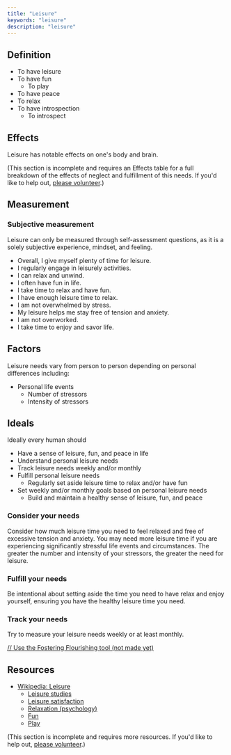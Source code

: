 ```yaml
---
title: "Leisure"
keywords: "leisure"
description: "leisure"
---
```


## Definition

- To have leisure
- To have fun
  - To play
- To have peace
- To relax
- To have introspection
  - To introspect

## Effects

Leisure has notable effects on one's body and brain.

(This section is incomplete and requires an Effects table for a full breakdown of the effects of neglect and fulfillment of this needs. If you'd like to help out, [please volunteer](https://docs.google.com/forms/d/e/1FAIpQLSefwCNdvxgpY6hQZ-FEnwmCHdZFOCD5WXwIMNeKmSDVSh9A2g/viewform?usp=pp_url&entry.1605531621=Leisure&entry.136454288=Effects).)

## Measurement

### Subjective measurement

Leisure can only be measured through self-assessment questions, as it is a solely subjective experience, mindset, and feeling.

- Overall, I give myself plenty of time for leisure.
- I regularly engage in leisurely activities.
- I can relax and unwind.
- I often have fun in life.
- I take time to relax and have fun.
- I have enough leisure time to relax.
- I am not overwhelmed by stress.
- My leisure helps me stay free of tension and anxiety.
- I am not overworked.
- I take time to enjoy and savor life.

## Factors

Leisure needs vary from person to person depending on personal differences including:

- Personal life events
  - Number of stressors
  - Intensity of stressors

## Ideals

Ideally every human should

- Have a sense of leisure, fun, and peace in life
- Understand personal leisure needs
- Track leisure needs weekly and/or monthly
- Fulfill personal leisure needs
  - Regularly set aside leisure time to relax and/or have fun
- Set weekly and/or monthly goals based on personal leisure needs
  - Build and maintain a healthy sense of leisure, fun, and peace

### Consider your needs

Consider how much leisure time you need to feel relaxed and free of excessive tension and anxiety. You may need more leisure time if you are experiencing significantly stressful life events and circumstances. The greater the number and intensity of your stressors, the greater the need for leisure.

### Fulfill your needs

Be intentional about setting aside the time you need to have relax and enjoy yourself, ensuring you have the healthy leisure time you need.

### Track your needs

Try to measure your leisure needs weekly or at least monthly.

[// Use the Fostering Flourishing tool (not made yet)](#/)

## Resources

- [Wikipedia: Leisure](https://en.wikipedia.org/wiki/Leisure)
  - [Leisure studies](https://en.wikipedia.org/wiki/Leisure_studies)
  - [Leisure satisfaction](https://en.wikipedia.org/wiki/Leisure_satisfaction)
  - [Relaxation (psychology)](https://en.wikipedia.org/wiki/Relaxation_%28psychology%29)
  - [Fun](https://en.wikipedia.org/wiki/Fun)
  - [Play](https://en.wikipedia.org/wiki/Play_%28activity%29)

(This section is incomplete and requires more resources. If you'd like to help out, [please volunteer](https://docs.google.com/forms/d/e/1FAIpQLSefwCNdvxgpY6hQZ-FEnwmCHdZFOCD5WXwIMNeKmSDVSh9A2g/viewform?usp=pp_url&entry.1605531621=Leisure&entry.136454288=Resources).)
